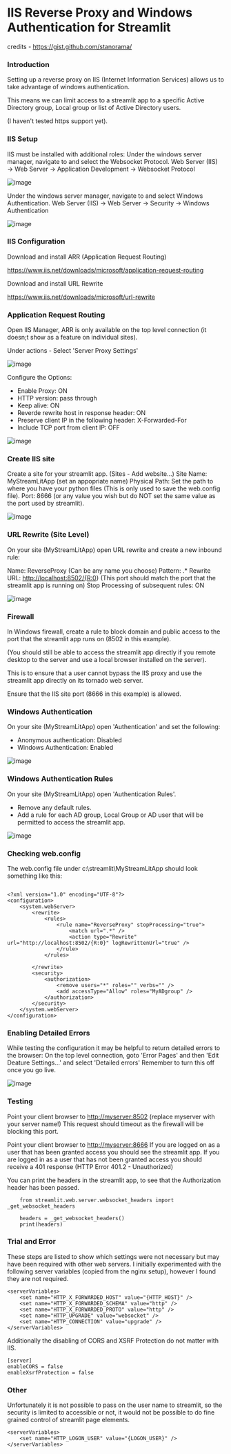 # IIS Reverse Proxy and Windows Authentication for Streamlit

credits - https://gist.github.com/stanorama/
### Introduction

Setting up a reverse proxy on IIS (Internet Information Services) allows us to take advantage of windows authentication.

This means we can limit access to a streamlit app to a specific Active Directory group, Local group or list of Active Directory users.

(I haven't tested https support yet).

### IIS Setup

IIS must be installed with additional roles:
Under the windows server manager, navigate to and select the Websocket Protocol.
Web Server (IIS) → Web Server → Application Development → Websocket Protocol

![image](https://user-images.githubusercontent.com/51097996/224706100-92238387-0f14-4e81-a5eb-837b4004148a.png)


Under the windows server manager, navigate to and select Windows Authentication.
Web Server (IIS) → Web Server → Security → Windows Authentication

![image](https://user-images.githubusercontent.com/51097996/224706201-8e0ac674-7df1-49ec-96cd-cc6d3a0da604.png)


### IIS Configuration

Download and install ARR (Application Request Routing)

https://www.iis.net/downloads/microsoft/application-request-routing

Download and install URL Rewrite

https://www.iis.net/downloads/microsoft/url-rewrite

### Application Request Routing

Open IIS Manager, ARR is only available on the top level connection (it doesn;t show as a feature on individual sites).

Under actions - Select 'Server Proxy Settings'

![image](https://user-images.githubusercontent.com/51097996/224706282-5931f2cc-e5e0-4dd1-a7fe-e06871facee5.png)


Configure the Options:

* Enable Proxy: ON
* HTTP version: pass through
* Keep alive: ON
* Reverde rewrite host in response header: ON
* Preserve client IP in the following header: X-Forwarded-For
* Include TCP port from client IP: OFF

![image](https://user-images.githubusercontent.com/51097996/224706379-7f8a0887-03b7-41ee-83cb-2509e55d77a8.png)

### Create IIS site

Create a site for your streamlit app. (Sites - Add website...)
Site Name: MyStreamLitApp (set an appopriate name)
Physical Path: Set the path to where you have your python files (This is only used to save the web.config file).
Port: 8666 (or any value you wish but do NOT set the same value as the port used by streamlit).


![image](https://user-images.githubusercontent.com/51097996/224706441-8d0fcf52-3068-4709-a400-fe5ee1a1deb6.png)



### URL Rewrite (Site Level)

On your site (MyStreamLitApp) open URL rewrite and create a new inbound rule:

Name: ReverseProxy (Can be any name you choose)
Pattern: .*
Rewrite URL: [http://localhost:8502/{R:0](http://localhost:8502/%7BR:0)}
(This port should match the port that the streamlit app is running on)
Stop Processing of subsequent rules: ON

![image](https://user-images.githubusercontent.com/51097996/224706524-8fec267f-fb7c-4707-ab6a-3e4c1b7fc585.png)


### Firewall

In Windows firewall, create a rule to block domain and public access to the port that the streamlit app runs on (8502 in this example).

(You should still be able to access the streamlit app directly if you remote desktop to the server and use a local browser installed on the server).

This is to ensure that a user cannot bypass the IIS proxy and use the streamlit app directly on its tornado web server.

Ensure that the IIS site port (8666 in this example) is allowed.

### Windows Authentication

On your site (MyStreamLitApp) open 'Authentication' and set the following:

* Anonymous authentication: Disabled
* Windows Authentication: Enabled

![image](https://user-images.githubusercontent.com/51097996/224728082-76450913-dc1f-4d84-b572-becb16ebfd85.png)

### Windows Authentication Rules

On your site (MyStreamLitApp) open 'Authentication Rules'.

* Remove any default rules.
* Add a rule for each AD group, Local Group or AD user that will be permitted to access the streamlit app.

![image](https://user-images.githubusercontent.com/51097996/224706638-edd7d0c7-866e-4862-ac8d-008858200e9a.png)


### Checking web.config

The web.config file under c:\streamlit\MyStreamLitApp should look something like this:

```

<?xml version="1.0" encoding="UTF-8"?>
<configuration>
    <system.webServer>
        <rewrite>
            <rules>
                <rule name="ReverseProxy" stopProcessing="true">
                    <match url=".*" />
                    <action type="Rewrite" url="http://localhost:8502/{R:0}" logRewrittenUrl="true" />
                </rule>
            </rules>

        </rewrite>
        <security>
            <authorization>
                <remove users="*" roles="" verbs="" />
                <add accessType="Allow" roles="MyADgroup" />
            </authorization>
        </security>
    </system.webServer>
</configuration>
```

### Enabling Detailed Errors

While testing the configuration it may be helpful to return detailed errors to the browser:
On the top level connection, goto 'Error Pages' and then 'Edit Deature Settings...' and select 'Detailed errors'
Remember to turn this off once you go live.

![image](https://user-images.githubusercontent.com/51097996/224706689-a511c725-9089-46f8-9519-8297791cfbe5.png)


### Testing

Point your client browser to [http://myserver:8502](http://myserver:8502./)
(replace myserver with your server name!)
This request should timeout as the firewall will be blocking this port.

Point your client browser to [http://myserver:8666](http://myserver:8502./)
If you are logged on as a user that has been granted access you should see the streamlit app.
If you are logged in as a user that has not been granted access you should receive a 401 response (HTTP Error 401.2 - Unauthorized)

You can print the headers in the streamlit app, to see that the Authorization header has been passed.
```
    from streamlit.web.server.websocket_headers import _get_websocket_headers

    headers = _get_websocket_headers()
    print(headers)
```

### Trial and Error

These steps are listed to show which settings were not necessary but may have been required with other web servers.
I initially experimented with the following server variables (copied from the nginx setup), however I found they are not required.

```
<serverVariables>
    <set name="HTTP_X_FORWARDED_HOST" value="{HTTP_HOST}" />
    <set name="HTTP_X_FORWARDED_SCHEMA" value="http" />
    <set name="HTTP_X_FORWARDED_PROTO" value="http" />
    <set name="HTTP_UPGRADE" value="websocket" />
    <set name="HTTP_CONNECTION" value="upgrade" />
</serverVariables>
```

Additionally the disabling of CORS and XSRF Protection do not matter with IIS.

```
[server]
enableCORS = false
enableXsrfProtection = false
```

### Other

Unfortunately it is not possible to pass on the user name to streamlit, so the security is limited to accessible or not, it would not be possible to do fine grained control of streamlit page elements.

```
<serverVariables>
    <set name="HTTP_LOGON_USER" value="{LOGON_USER}" />
</serverVariables>
```




